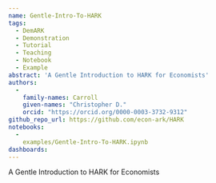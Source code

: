 ```yaml
---
name: Gentle-Intro-To-HARK
tags:
  - DemARK
  - Demonstration
  - Tutorial
  - Teaching
  - Notebook
  - Example
abstract: 'A Gentle Introduction to HARK for Economists'
authors:
  -
    family-names: Carroll
    given-names: "Christopher D."
    orcid: "https://orcid.org/0000-0003-3732-9312"
github_repo_url: https://github.com/econ-ark/HARK
notebooks:
  - 
    examples/Gentle-Intro-To-HARK.ipynb
dashboards:
---
```


A Gentle Introduction to HARK for Economists
